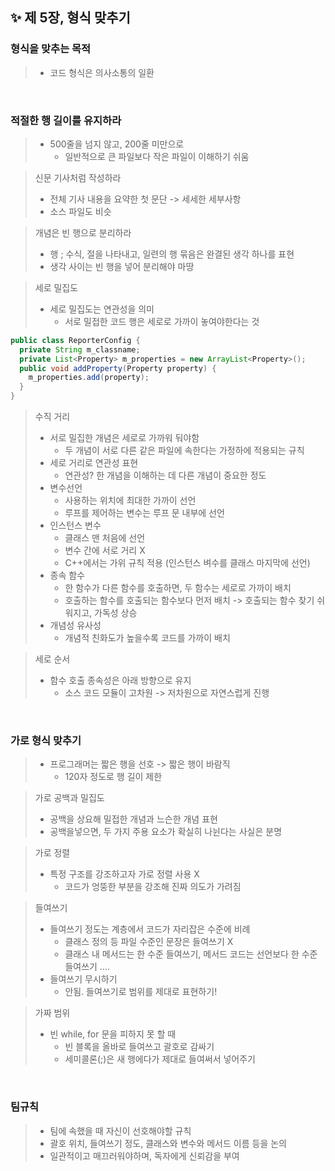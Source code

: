 ✨ 제 5장, 형식 맞추기
----------------------

### 형식을 맞추는 목적 
> * 코드 형식은 의사소통의 일환 

<br/>

### 적절한 행 길이를 유지하라  
> * 500줄을 넘지 않고, 200줄 미만으로 
>   - 일반적으로 큰 파일보다 작은 파일이 이해하기 쉬움 

>신문 기사처럼 작성하라  
> * 전체 기사 내용을 요약한 첫 문단 -> 세세한 세부사항  
> * 소스 파일도 비슷 

>개념은 빈 행으로 분리하라 
> * 행 ; 수식, 절을 나타내고, 일련의 행 묶음은 완결된 생각 하나를 표현 
> * 생각 사이는 빈 행을 넣어 분리해야 마땅 

>세로 밀집도 
> * 세로 밀집도는 연관성을 의미 
>   - 서로 밀접한 코드 행은 세로로 가까이 놓여야한다는 것 
~~~java
public class ReporterConfig {
  private String m_classname;
  private List<Property> m_properties = new ArrayList<Property>();
  public void addProperty(Property property) {
    m_properties.add(property);
  }
}
~~~

>수직 거리 
> * 서로 밀집한 개념은 세로로 가까워 둬야함 
>   - 두 개념이 서로 다른 같은 파일에 속한다는 가정하에 적용되는 규칙 
> * 세로 거리로 연관성 표현 
>   - 연관성? 한 개념을 이해하는 데 다른 개념이 중요한 정도 
> * 변수선언
>   - 사용하는 위치에 최대한 가까이 선언
>   - 루프를 제어하는 변수는 루프 문 내부에 선언
> * 인스턴스 변수
>   - 클래스 맨 처음에 선언
>   - 변수 간에 서로 거리 X
>   - C++에서는 가위 규칙 적용 (인스턴스 벼수를 클래스 마지막에 선언) 
> * 종속 함수
>   - 한 함수가 다른 함수를 호출하면, 두 함수는 세로로 가까이 배치 
>   - 호출하는 함수를 호출되는 함수보다 먼저 배치 -> 호출되는 함수 찾기 쉬워지고, 가독성 상승 
> * 개념성 유사성
>   - 개념적 친화도가 높을수록 코드를 가까이 배치 

>세로 순서 
> * 함수 호출 종속성은 아래 방향으로 유지 
>   - 소스 코드 모듈이 고차원 -> 저차원으로 자연스럽게 진행

<br/>

### 가로 형식 맞추기  
> * 프로그래머는 짧은 행을 선호 -> 짧은 행이 바람직
>   - 120자 정도로 행 길이 제한 

>가로 공백과 밀집도  
> * 공백을 상요해 밀접한 개념과 느슨한 개념 표현   
> * 공백을넣으면, 두 가지 주용 요소가 확실히 나뉜다는 사실은 분명 

>가로 정렬
> * 특정 구조를 강조하고자 가로 정렬 사용 X
>   - 코드가 엉뚱한 부분을 강조해 진짜 의도가 가려짐 

>들여쓰기 
> * 들여쓰기 정도는 계층에서 코드가 자리잡은 수준에 비례
>   - 클래스 정의 등 파일 수준인 문장은 들여쓰기 X
>   - 클래스 내 메서드는 한 수준 들여쓰기, 메서드 코드는 선언보다 한 수준 들여쓰기 .... 
> * 들여쓰기 무시하기 
>   - 안됨. 들여쓰기로 범위를 제대로 표현하기! 

>가짜 범위 
> * 빈 while, for 문을 피하지 못 할 때
>   - 빈 블록을 올바로 들여쓰고 괄호로 감싸기 
>   - 세미콜론(;)은 새 행에다가 제대로 들여써서 넣어주기 

<br/>

### 팀규칙
> * 팀에 속했을 때 자신이 선호해야할 규칙 
> * 괄호 위치, 들여쓰기 정도, 클래스와 변수와 메서드 이름 등을 논의 
> * 일관적이고 매끄러워야하며, 독자에게 신뢰감을 부여 
